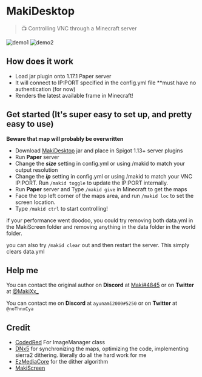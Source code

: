 # MakiDesktop
> 📺 Controlling VNC through a Minecraft server

![demo1](https://github.com/ayunami2000/MakiDesktop/raw/master/images/2022-01-02_22.05.29.png)
![demo2](https://github.com/ayunami2000/MakiDesktop/raw/master/images/2022-01-02_22.44.46.png)

## How does it work

- Load jar plugin onto 1.17.1 Paper server
- It will connect to IP:PORT specified in the config.yml file **must have no authentication (for now)
- Renders the latest available frame in Minecraft! 

## Get started (It's super easy to set up, and pretty easy to use)

**Beware that map will probably be overwritten**

- Download [MakiDesktop](https://github.com/ayunami2000/MakiDesktop/actions) jar and place in Spigot 1.13+ server plugins
- Run **Paper** server
- Change the ***size*** setting in config.yml or using /makid to match your output resolution
- Change the ***ip*** setting in config.yml or using /makid to match your VNC IP:PORT. Run `/makid toggle` to update the IP:PORT internally.
- Run **Paper** server and Type `/makid give` in Minecraft to get the maps
- Face the top left corner of the maps area, and run `/makid loc` to set the screen location.
- Type `/makid ctrl` to start controlling!

if your performance went doodoo, you could try removing both data.yml in the MakiScreen folder and removing anything in the data folder in the world folder.

you can also try `/makid clear` out and then restart the server. This simply clears data.yml

## Help me

You can contact the original author on **Discord** at [Maki#4845](https://maki.cat/discord) or on **Twitter** at [@MakiXx_](https://twitter.com/MakiXx_)

You can contact me on **Discord** at `ayunami2000#5250` or on **Twitter** at `@noThnxCya`

## Credit
- [CodedRed](https://www.youtube.com/channel/UC_kPUW3XPrCCRT9a4Pnf1Tg) For ImageManager class
- [DNx5](https://github.com/dnx5) for synchronizing the maps, optimizing the code, implementing sierra2 dithering. literally do all the hard work for me
- [EzMediaCore](https://github.com/MinecraftMediaLibrary/EzMediaCore) for the dither algorithm
- [MakiScreen](https://github.com/makitsune/MakiScreen)